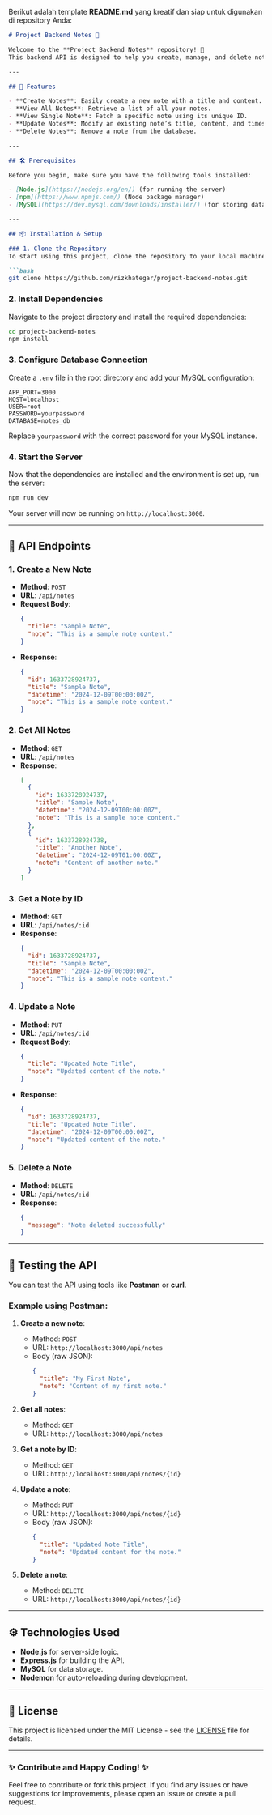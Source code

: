 Berikut adalah template **README.md** yang kreatif dan siap untuk digunakan di repository Anda:

```markdown
# Project Backend Notes 🚀

Welcome to the **Project Backend Notes** repository! 📝  
This backend API is designed to help you create, manage, and delete notes with a simple RESTful architecture using **Node.js** and **Express**. The project is fully integrated with a MySQL database for persistent storage of notes data.

---

## 🎯 Features

- **Create Notes**: Easily create a new note with a title and content.
- **View All Notes**: Retrieve a list of all your notes.
- **View Single Note**: Fetch a specific note using its unique ID.
- **Update Notes**: Modify an existing note’s title, content, and timestamp.
- **Delete Notes**: Remove a note from the database.

---

## 🛠️ Prerequisites

Before you begin, make sure you have the following tools installed:

- [Node.js](https://nodejs.org/en/) (for running the server)
- [npm](https://www.npmjs.com/) (Node package manager)
- [MySQL](https://dev.mysql.com/downloads/installer/) (for storing data)

---

## 📦 Installation & Setup

### 1. Clone the Repository
To start using this project, clone the repository to your local machine:

```bash
git clone https://github.com/rizkhategar/project-backend-notes.git
```

### 2. Install Dependencies
Navigate to the project directory and install the required dependencies:

```bash
cd project-backend-notes
npm install
```

### 3. Configure Database Connection
Create a `.env` file in the root directory and add your MySQL configuration:

```env
APP_PORT=3000
HOST=localhost
USER=root
PASSWORD=yourpassword
DATABASE=notes_db
```

Replace `yourpassword` with the correct password for your MySQL instance.

### 4. Start the Server
Now that the dependencies are installed and the environment is set up, run the server:

```bash
npm run dev
```

Your server will now be running on `http://localhost:3000`.

---

## 📡 API Endpoints

### 1. Create a New Note
- **Method**: `POST`
- **URL**: `/api/notes`
- **Request Body**:
  ```json
  {
    "title": "Sample Note",
    "note": "This is a sample note content."
  }
  ```
- **Response**:
  ```json
  {
    "id": 1633728924737,
    "title": "Sample Note",
    "datetime": "2024-12-09T00:00:00Z",
    "note": "This is a sample note content."
  }
  ```

### 2. Get All Notes
- **Method**: `GET`
- **URL**: `/api/notes`
- **Response**:
  ```json
  [
    {
      "id": 1633728924737,
      "title": "Sample Note",
      "datetime": "2024-12-09T00:00:00Z",
      "note": "This is a sample note content."
    },
    {
      "id": 1633728924738,
      "title": "Another Note",
      "datetime": "2024-12-09T01:00:00Z",
      "note": "Content of another note."
    }
  ]
  ```

### 3. Get a Note by ID
- **Method**: `GET`
- **URL**: `/api/notes/:id`
- **Response**:
  ```json
  {
    "id": 1633728924737,
    "title": "Sample Note",
    "datetime": "2024-12-09T00:00:00Z",
    "note": "This is a sample note content."
  }
  ```

### 4. Update a Note
- **Method**: `PUT`
- **URL**: `/api/notes/:id`
- **Request Body**:
  ```json
  {
    "title": "Updated Note Title",
    "note": "Updated content of the note."
  }
  ```
- **Response**:
  ```json
  {
    "id": 1633728924737,
    "title": "Updated Note Title",
    "datetime": "2024-12-09T00:00:00Z",
    "note": "Updated content of the note."
  }
  ```

### 5. Delete a Note
- **Method**: `DELETE`
- **URL**: `/api/notes/:id`
- **Response**:
  ```json
  {
    "message": "Note deleted successfully"
  }
  ```

---

## 🧪 Testing the API

You can test the API using tools like **Postman** or **curl**.

### Example using Postman:

1. **Create a new note**:
   - Method: `POST`
   - URL: `http://localhost:3000/api/notes`
   - Body (raw JSON):
     ```json
     {
       "title": "My First Note",
       "note": "Content of my first note."
     }
     ```

2. **Get all notes**:
   - Method: `GET`
   - URL: `http://localhost:3000/api/notes`

3. **Get a note by ID**:
   - Method: `GET`
   - URL: `http://localhost:3000/api/notes/{id}`

4. **Update a note**:
   - Method: `PUT`
   - URL: `http://localhost:3000/api/notes/{id}`
   - Body (raw JSON):
     ```json
     {
       "title": "Updated Note Title",
       "note": "Updated content for the note."
     }
     ```

5. **Delete a note**:
   - Method: `DELETE`
   - URL: `http://localhost:3000/api/notes/{id}`

---

## ⚙️ Technologies Used

- **Node.js** for server-side logic.
- **Express.js** for building the API.
- **MySQL** for data storage.
- **Nodemon** for auto-reloading during development.

---

## 📝 License

This project is licensed under the MIT License - see the [LICENSE](LICENSE) file for details.

---

### ✨ Contribute and Happy Coding! ✨

Feel free to contribute or fork this project. If you find any issues or have suggestions for improvements, please open an issue or create a pull request.
```

